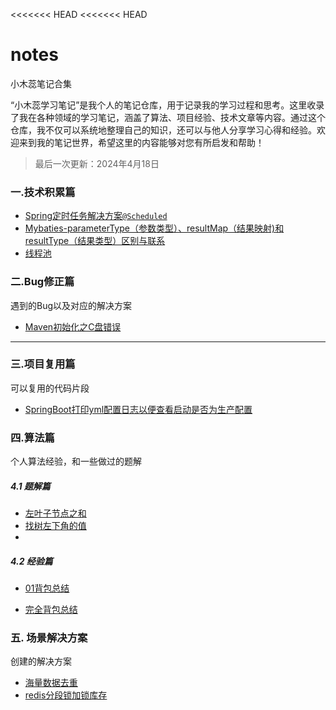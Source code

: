 <<<<<<< HEAD
<<<<<<< HEAD
# notes

小木蕊笔记合集

“小木蕊学习笔记”是我个人的笔记仓库，用于记录我的学习过程和思考。这里收录了我在各种领域的学习笔记，涵盖了算法、项目经验、技术文章等内容。通过这个仓库，我不仅可以系统地整理自己的知识，还可以与他人分享学习心得和经验。欢迎来到我的笔记世界，希望这里的内容能够对您有所启发和帮助！

> 最后一次更新：2024年4月18日

### 一.技术积累篇

- [Spring定时任务解决方案`@Scheduled`](https://github.com/jianzhipoxiao/blob/main/Spring定时任务解决方案`%40Scheduled`.md)
- [Mybaties-parameterType（参数类型）、resultMap（结果映射)和resultType（结果类型）区别与联系](https://github.com/jianzhipoxiao/notes/blob/main/Mybaties-parameterType%E3%80%81resultMap%E5%92%8CresultType%E5%8C%BA%E5%88%AB%E4%B8%8E%E8%81%94%E7%B3%BB.md)
- [线程池](https://github.com/jianzhipoxiao/blob/main/线程池.md)

### 二.Bug修正篇

遇到的Bug以及对应的解决方案

- [Maven初始化之C盘错误](https://github.com/jianzhipoxiao/blob/main/Maven初始化之C盘错误.md)

***

### 三.项目复用篇

可以复用的代码片段

- [SpringBoot打印yml配置日志以便查看启动是否为生产配置](项目复用/SpringBoot启动时打印yml文件配置信息日志.md)

### 四.算法篇

个人算法经验，和一些做过的题解

##### 4.1 题解篇

- [左叶子节点之和](算法/二叉树/左叶子节点之和.md)
- [找树左下角的值](算法/二叉树/找树左下角的值.md)
- 

##### 4.2 经验篇

- [01背包总结](content/算法/DP动态规划/01背包算法总结.md)

- [完全背包总结](content/算法/DP动态规划/完全背包问题.md)

### 五. 场景解决方案

创建的解决方案

- [海量数据去重](content/面试/场景题目/海量数据去重解决方案.md)
- [redis分段锁加锁库存](content/项目复用/场景/Redis分段锁+延时队列+MQ消息解决库存超卖问题并减轻数据库压力方案.md)